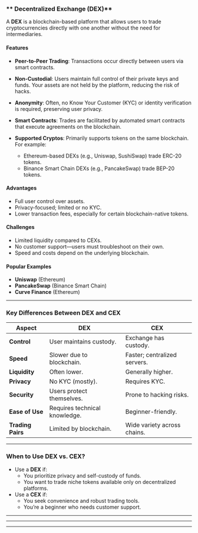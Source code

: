 ### ** Decentralized Exchange (DEX)**
A **DEX** is a blockchain-based platform that allows users to trade cryptocurrencies directly with one another without the need for intermediaries.

#### **Features**
- **Peer-to-Peer Trading**:
  Transactions occur directly between users via smart contracts.
  
- **Non-Custodial**:
  Users maintain full control of their private keys and funds. Your assets are not held by the platform, reducing the risk of hacks.

- **Anonymity**:
  Often, no Know Your Customer (KYC) or identity verification is required, preserving user privacy.

- **Smart Contracts**:
  Trades are facilitated by automated smart contracts that execute agreements on the blockchain.

- **Supported Cryptos**:
  Primarily supports tokens on the same blockchain. For example:
  - Ethereum-based DEXs (e.g., Uniswap, SushiSwap) trade ERC-20 tokens.
  - Binance Smart Chain DEXs (e.g., PancakeSwap) trade BEP-20 tokens.

#### **Advantages**
- Full user control over assets.
- Privacy-focused; limited or no KYC.
- Lower transaction fees, especially for certain blockchain-native tokens.

#### **Challenges**
- Limited liquidity compared to CEXs.
- No customer support—users must troubleshoot on their own.
- Speed and costs depend on the underlying blockchain.

#### **Popular Examples**
- **Uniswap** (Ethereum)
- **PancakeSwap** (Binance Smart Chain)
- **Curve Finance** (Ethereum)

---

### **Key Differences Between DEX and CEX**
| **Aspect**               | **DEX**                        | **CEX**                        |
|--------------------------|--------------------------------|--------------------------------|
| **Control**               | User maintains custody.       | Exchange has custody.         |
| **Speed**                 | Slower due to blockchain.     | Faster; centralized servers.  |
| **Liquidity**             | Often lower.                  | Generally higher.             |
| **Privacy**               | No KYC (mostly).              | Requires KYC.                 |
| **Security**              | Users protect themselves.     | Prone to hacking risks.       |
| **Ease of Use**           | Requires technical knowledge. | Beginner-friendly.            |
| **Trading Pairs**         | Limited by blockchain.        | Wide variety across chains.   |

---

### **When to Use DEX vs. CEX?**
- Use a **DEX** if:
  - You prioritize privacy and self-custody of funds.
  - You want to trade niche tokens available only on decentralized platforms.
- Use a **CEX** if:
  - You seek convenience and robust trading tools.
  - You’re a beginner who needs customer support.


---
---
---



